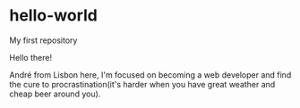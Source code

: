# hello-world

My first repository

Hello there!

André from Lisbon here, I'm focused on becoming a web developer and find the cure to procrastination(it's harder when you have great weather and cheap beer around you).

